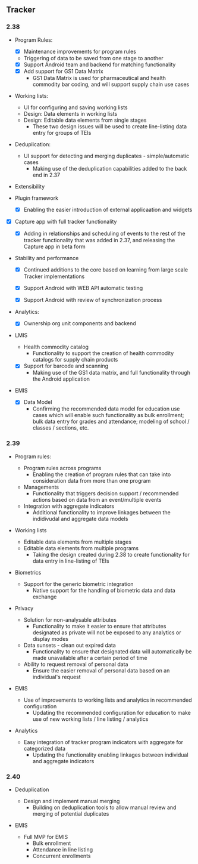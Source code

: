 ## Tracker

### 2.38

-   Program Rules:

    -   [x] Maintenance improvements for program rules
    -   Triggering of data to be saved from one stage to another
    -   [x] Support Android team and backend for matching functionality
    -   [x] Add support for GS1 Data Matrix
        -   GS1 Data Matrix is used for pharmaceutical and health commodity bar coding, and will support supply chain use cases

-   Working lists:

    -   UI for configuring and saving working lists
    -   Design: Data elements in working lists
    -   Design: Editable data elements from single stages
        -   These two design issues will be used to create line-listing data entry for groups of TEIs

-   Deduplication:

    -   UI support for detecting and merging duplicates - simple/automatic cases
        -   Making use of the deduplication capabilities added to the back end in 2.37

-   Extensibility

-   Plugin framework

    -   [x] Enabling the easier introduction of external applicaation and widgets

-   [x] Capture app with full tracker functionality

    -   [x] Adding in relationships and scheduling of events to the rest of the tracker functionality that was added in 2.37, and releasing the Capture app in beta form

-   Stability and performance

    -   [x] Continued additions to the core based on learning from large scale Tracker implementations

    -   [x] Support Android with WEB API automatic testing
    -   [x] Support Android with review of synchronization process

-   Analytics:

    -   [x] Ownership org unit components and backend

-   LMIS

    -   Health commodity catalog
        -   Functionality to support the creation of health commodity catalogs for supply chain products
    -   [x] Support for barcode and scanning
        -   Making use of the GS1 data matrix, and full functionality through the Android application

-   EMIS

    -   [x] Data Model
        -   Confirming the recommended data model for education use cases which will enable such functionality as bulk enrollment; bulk data entry for grades and attendance; modeling of school / classes / sections, etc.

### 2.39

-   Program rules:

    -   Program rules across programs
        -   Enabling the creation of program rules that can take into consideration data from more than one program
    -   Managements
        -   Functionality that triggers decision support / recommended actions based on data from an event/multiple events
    -   Integration with aggregate indicators
        -   Additional functionality to improve linkages between the indidivudal and aggregate data models

-   Working lists

    -   Editable data elements from multiple stages
    -   Editable data elements from multiple programs
        -   Taking the design created during 2.38 to create functionality for data entry in line-listing of TEIs

-   Biometrics

    -   Support for the generic biometric integration
        -   Native support for the handling of biometric data and data exchange

-   Privacy

    -   Solution for non-analysable attributes
        -   Functionality to make it easier to ensure that attributes designated as private will not be exposed to any analytics or display modes
    -   Data sunsets - clean out expired data
        -   Functionality to ensure that designated data will automatically be made unavailable after a certain period of time
    -   Ability to request removal of personal data
        -   Ensure the easier removal of personal data based on an individual's request

-   EMIS

    -   Use of improvements to working lists and analytics in recommended configuration
        -   Updating the recommended configuration for education to make use of new working lists / line listing / analytics

-   Analytics

    -   Easy integration of tracker program indicators with aggregate for categorized data
        -   Updating the functionality enabling linkages between individual and aggregate indicators

### 2.40

-   Deduplication

    -   Design and implement manual merging
        -   Building on deduplication tools to allow manual review and merging of potential duplicates

-   EMIS

    -   Full MVP for EMIS
        -   Bulk enrollment
        -   Attendance in line listing
        -   Concurrent enrollments
